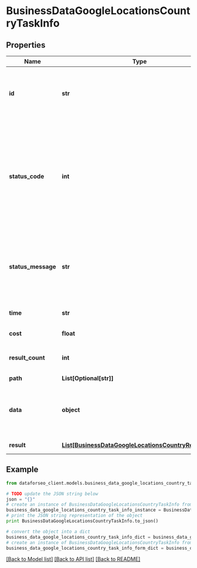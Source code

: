 # BusinessDataGoogleLocationsCountryTaskInfo


## Properties

Name | Type | Description | Notes
------------ | ------------- | ------------- | -------------
**id** | **str** | task identifier unique task identifier in our system in the UUID format | [optional] 
**status_code** | **int** | status code of the task generated by DataForSEO, can be within the following range: 10000-60000 you can find the full list of the response codes here | [optional] 
**status_message** | **str** | informational message of the task you can find the full list of general informational messages here | [optional] 
**time** | **str** | execution time, seconds | [optional] 
**cost** | **float** | total tasks cost, USD | [optional] 
**result_count** | **int** | number of elements in the result array | [optional] 
**path** | **List[Optional[str]]** | URL path | [optional] 
**data** | **object** | contains the same parameters that you specified in the POST request | [optional] 
**result** | [**List[BusinessDataGoogleLocationsCountryResultInfo]**](BusinessDataGoogleLocationsCountryResultInfo.md) | array of results | [optional] 

## Example

```python
from dataforseo_client.models.business_data_google_locations_country_task_info import BusinessDataGoogleLocationsCountryTaskInfo

# TODO update the JSON string below
json = "{}"
# create an instance of BusinessDataGoogleLocationsCountryTaskInfo from a JSON string
business_data_google_locations_country_task_info_instance = BusinessDataGoogleLocationsCountryTaskInfo.from_json(json)
# print the JSON string representation of the object
print BusinessDataGoogleLocationsCountryTaskInfo.to_json()

# convert the object into a dict
business_data_google_locations_country_task_info_dict = business_data_google_locations_country_task_info_instance.to_dict()
# create an instance of BusinessDataGoogleLocationsCountryTaskInfo from a dict
business_data_google_locations_country_task_info_form_dict = business_data_google_locations_country_task_info.from_dict(business_data_google_locations_country_task_info_dict)
```
[[Back to Model list]](../README.md#documentation-for-models) [[Back to API list]](../README.md#documentation-for-api-endpoints) [[Back to README]](../README.md)


